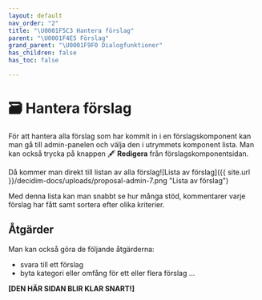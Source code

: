 ```yaml
---
layout: default
nav_order: "2"
title: "\U0001F5C3 Hantera förslag"
parent: "\U0001F4E5 Förslag"
grand_parent: "\U0001F9F0 Dialogfunktioner"
has_children: false
has_toc: false

---
```

# 🗃 Hantera förslag

För att hantera alla förslag som har kommit in i en förslagskomponent kan man gå till admin-panelen och välja den i utrymmets komponent lista. Man kan också trycka på knappen 🖋 **Redigera** från förslagskomponentsidan.

Då kommer man direkt till listan av alla förslag![Lista av förslag]({{ site.url }}/decidim-docs/uploads/proposal-admin-7.png "Lista av förslag")

Med denna lista kan man snabbt se hur många stöd, kommentarer varje förslag har fått samt sortera efter olika kriterier.

## Åtgärder

Man kan också göra de följande åtgärderna:

* svara till ett förslag
* byta kategori eller omfång för ett eller flera förslag
  ...

**\[DEN HÄR SIDAN BLIR KLAR SNART!\]**